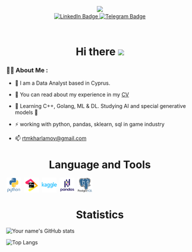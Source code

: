 <div id="header" align="center">
  <img src="https://media.giphy.com/media/8JCOK5E58CPxGfVJry/giphy.gif" width="100"/>
 
</div>
<div id="badges" align="center">
  <a href="https://www.linkedin.com/in/artemskharlamov/">
    <img src="https://img.shields.io/badge/LinkedIn-blue?style=for-the-badge&logo=linkedin&logoColor=white" alt="LinkedIn Badge"/>
  </a>
  <a href="https://t.me/artikha">
    <img src="https://img.shields.io/badge/Telegram-blue?style=for-the-badge&logo=telegram&logoColor=white" alt="Telegram Badge"/>
  </a>
  <p>
  <img src="https://komarev.com/ghpvc/?username=saintarkhat&style=flat-square&color=blue" alt=""/>
  <h1>
  Hi there
  <img src="https://media.giphy.com/media/hvRJCLFzcasrR4ia7z/giphy.gif" width="30px"/>
</h1>
</div>


 
### :man_technologist: About Me :

- :high_brightness: I am a Data Analyst based in Cyprus.

- :page_with_curl: You can read about my experience in my <a href="https://docs.google.com/document/d/1vZNkEZGukUS27WgZzMv2rMLggt24-Ha3gcPX7U9UezM/edit?usp=sharing">CV</a>

- :seedling: Learning C++, Golang, ML & DL. Studying AI and special generative models :art:

- :zap: working with python, pandas, sklearn, sql in game industry

- :mailbox: rtmkharlamov@gmail.com

<div id="header" align="center">
  <h1>
  Language and Tools 
</div>
<div>
  <img src="https://github.com/devicons/devicon/blob/master/icons/python/python-original-wordmark.svg" title="Python" alt="Python" width="40" height="40"/>&nbsp;
  <img src="https://github.com/devicons/devicon/blob/master/icons/jetbrains/jetbrains-original.svg" title="JetBrains" alt="JetBrains" width="40" height="40"/>&nbsp;
  <img src="https://github.com/devicons/devicon/blob/master/icons/kaggle/kaggle-original-wordmark.svg" title="Kaggle" alt="Kaggle" width="40" height="40"/>&nbsp;
  <img src="https://github.com/devicons/devicon/blob/master/icons/pandas/pandas-original-wordmark.svg" title="pandas" alt="pandas" width="40" height="40"/>&nbsp;
  <img src="https://github.com/devicons/devicon/blob/master/icons/postgresql/postgresql-original-wordmark.svg" title="PostgreSQL" alt="PostgreSQL" width="40" height="40"/>&nbsp;
</div>

<div id="header" align="center">
  <h1>
  Statistics
</div>
    
![Your name's GitHub stats](https://github-readme-stats.vercel.app/api?username=saintarkhat&show_icons=true&theme=radical)

![Top Langs](https://github-readme-stats.vercel.app/api/top-langs/?username=saintarkhat&layout=compact&theme=radical)


